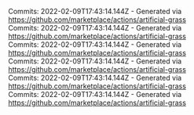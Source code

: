 Commits: 2022-02-09T17:43:14.144Z - Generated via https://github.com/marketplace/actions/artificial-grass
<br>
Commits: 2022-02-09T17:43:14.144Z - Generated via https://github.com/marketplace/actions/artificial-grass
<br>
Commits: 2022-02-09T17:43:14.144Z - Generated via https://github.com/marketplace/actions/artificial-grass
<br>
Commits: 2022-02-09T17:43:14.144Z - Generated via https://github.com/marketplace/actions/artificial-grass
<br>
Commits: 2022-02-09T17:43:14.144Z - Generated via https://github.com/marketplace/actions/artificial-grass
<br>
Commits: 2022-02-09T17:43:14.144Z - Generated via https://github.com/marketplace/actions/artificial-grass
<br>
